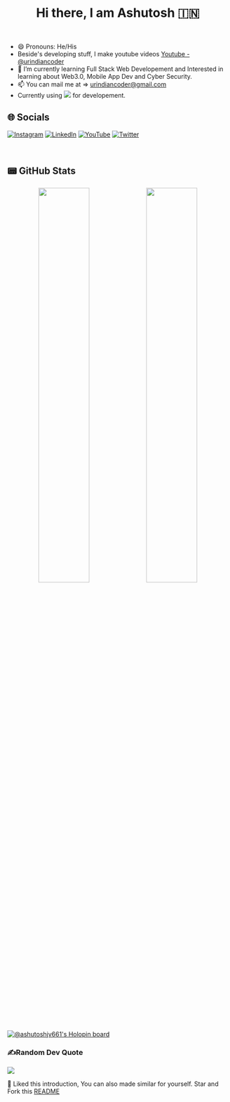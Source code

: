 <h1 align="center"> Hi there, I am Ashutosh 🇮🇳
</h1>

&nbsp;

- 😄 Pronouns: He/His
- Beside's developing stuff, I make youtube videos [Youtube - @urindiancoder](https://www.youtube.com/channel/UCM7jDyvtFLZtW_Qa6o6ndVQ)
- 🌱 I’m currently learning Full Stack Web Developement and Interested in learning about Web3.0, Mobile App Dev and Cyber Security.
- 📫 You can mail me at => urindiancoder@gmail.com
- Currently using <img src="https://img.shields.io/badge/Apple-MacBook_Pro_2019-333333?style=for-the-badge&logo=apple&logoColor=white"/> for developement.


## 🌐 Socials
[![Instagram](https://img.shields.io/badge/Instagram-E4405F?style=for-the-badge&logo=instagram&logoColor=white)](https://instagram.com/ashutoshjv_) [![LinkedIn](https://img.shields.io/badge/LinkedIn-0077B5?style=for-the-badge&logo=linkedin&logoColor=white)](https://www.linkedin.com/in/ashutoshjadhav661) [![YouTube](https://img.shields.io/badge/YouTube-FF0000?style=for-the-badge&logo=youtube&logoColor=white)](https://www.youtube.com/@urindiancoder) [![Twitter](https://img.shields.io/twitter/follow/ashutoshjv_?logo=Twitter&style=for-the-badge)](https://twitter.com/ashutoshjv_)

&nbsp;

## 📟 GitHub Stats
<p align="center">
	<img width="48%" src="https://github-readme-stats.vercel.app/api?username=ashutoshjv661&show_icons=true&theme=vue" />
	<img width="48%" src="https://github-readme-streak-stats.herokuapp.com/?user=ashutoshjv661&theme=vue" />
</p>

&nbsp;

[![@ashutoshjv661's Holopin board](https://holopin.me/ashutoshjv661)](https://holopin.io/@ashutoshjv661)

### ✍️Random Dev Quote
![](https://quotes-github-readme.vercel.app/api?type=horizontal&theme=vue)

:pushpin: Liked this introduction, You can also made similar for yourself. Star and Fork this [README](https://github.com/ashutoshjv661/ashutoshjv661)
